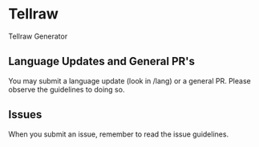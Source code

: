 Tellraw
=======

Tellraw Generator

## Language Updates and General PR's

You may submit a language update (look in /lang) or a general PR. Please observe the guidelines to doing so.

## Issues

When you submit an issue, remember to read the issue guidelines.
